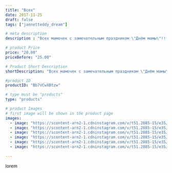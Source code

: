 ```yaml
---
title: "Всех"
date: 2017-11-25
draft: false
tags: ["jannetteddy_dream"]

# meta description
description : "Всех мамочек с замечательным праздником \"Днём мамы\"!!! 🌸Это чудесный день когда можно ещё раз поблагодарить своих дорогих мамочек за этот бесценный дар 💝 Жизн"

# product Price
price: "20.00"
priceBefore: "25.00"

# Product Short Description
shortDescription: "Всех мамочек с замечательным праздником \"Днём мамы\"!!! 🌸Это чудесный день когда можно ещё раз поблагодарить своих дорогих мамочек за этот бесценный дар 💝 Жизнь!!! Который они дали каждому из нас!🙏 и конечно же все кто уже сами стали мамами понимают как приятно что есть такой вот праздник! Мы сего были с Матвеем на празднике в \"Доме для мамы\" благодарю за этот чудесный праздник 🎈 который устроили для мамочек! И за возможность принять участие в выставке, за мастер//-классы (Матвей успел поучаствовать сразу в двух и сделал мне чудесные подарки 🎁), а ещё благодарю за прекрасные подарки, так приятно когда твоё творчество оценивается!🙈🙏 #всемсчастья #всемдобра #всеммира #всемздоровья #всемлюбви #сднеммамы #любитесвоихматерей"

#product ID
productID: "Bb7VCwXBtzw"

# type must be "products"
type: "products"

# product Images
# first image will be shown in the product page
images:
  - image: "https://scontent-arn2-1.cdninstagram.com/v/t51.2885-15/e35/23966749_132586974124450_7972533180638953472_n.jpg?_nc_ht=scontent-arn2-1.cdninstagram.com&_nc_cat=110&_nc_ohc=GQScjUqzzpsAX__cNFe&se=7&tp=1&oh=ed7c8aca1acbca0ae1dc4d29f8a3aaba&oe=605B4C04&ig_cache_key=MTY1NjAwNzMzMzAxMDM3MDg4OQ%3D%3D.2"
  - image: "https://scontent-arn2-1.cdninstagram.com/v/t51.2885-15/e35/23966928_378255032587218_7916517903631908864_n.jpg?_nc_ht=scontent-arn2-1.cdninstagram.com&_nc_cat=106&_nc_ohc=6M1NoRSk57QAX__7JQ6&se=7&tp=1&oh=d5e283fd2494c538e3d579dca760f35e&oe=605B3E6A&ig_cache_key=MTY1NjAwNzM3OTU2NzEyNzgxMw%3D%3D.2"
  - image: "https://scontent-arn2-1.cdninstagram.com/v/t51.2885-15/e35/23824989_2069548629943750_3649337375294750720_n.jpg?_nc_ht=scontent-arn2-1.cdninstagram.com&_nc_cat=110&_nc_ohc=3IGYz7i2y1EAX8D4dn7&se=7&tp=1&oh=2a1a57da2103a680549ed8397d73e420&oe=605D7FF1&ig_cache_key=MTY1NjAwNzQxMzM0ODA2NzMyOA%3D%3D.2"
  - image: "https://scontent-arn2-1.cdninstagram.com/v/t51.2885-15/e35/23824423_303481016819481_285010237306437632_n.jpg?_nc_ht=scontent-arn2-1.cdninstagram.com&_nc_cat=109&_nc_ohc=NIHZcvGTl-UAX9kAxSC&se=7&tp=1&oh=084a8a4b8ea05d735feb6250ee7d1845&oe=605B0F7E&ig_cache_key=MTY1NjAwNzU4NTUwNzQwMTU4OQ%3D%3D.2"
  - image: "https://scontent-arn2-1.cdninstagram.com/v/t51.2885-15/e35/23969600_394286294348161_5488549307537686528_n.jpg?_nc_ht=scontent-arn2-1.cdninstagram.com&_nc_cat=101&_nc_ohc=SY6Z_6WfjhUAX-2R762&se=7&tp=1&oh=0ffefe91f3a6b44dd0f927b65dca6f7d&oe=605DC03F&ig_cache_key=MTY1NjAwNzcyOTg1ODU4Njg5Nw%3D%3D.2"
  - image: "https://scontent-arn2-1.cdninstagram.com/v/t51.2885-15/e35/23966784_128796827794666_358776601262948352_n.jpg?_nc_ht=scontent-arn2-1.cdninstagram.com&_nc_cat=110&_nc_ohc=dQsYbblhV-0AX-zximb&se=7&tp=1&oh=32611f69f408cad72d40106c0657d0e5&oe=605BDBC6&ig_cache_key=MTY1NjAwNzc4OTMzMzc4ODUyOA%3D%3D.2"

---
```

lorem
